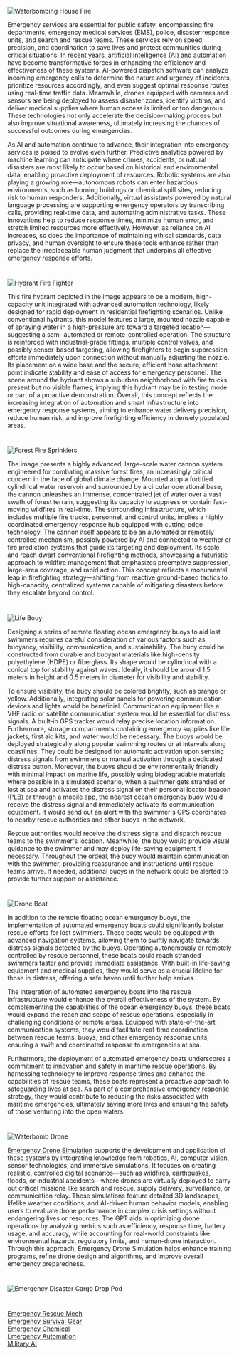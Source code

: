 ![Waterbombing House Fire](https://github.com/user-attachments/assets/90fd3f0e-7692-4093-87c5-872283057537)

Emergency services are essential for public safety, encompassing fire departments, emergency medical services (EMS), police, disaster response units, and search and rescue teams. These services rely on speed, precision, and coordination to save lives and protect communities during critical situations. In recent years, artificial intelligence (AI) and automation have become transformative forces in enhancing the efficiency and effectiveness of these systems. AI-powered dispatch software can analyze incoming emergency calls to determine the nature and urgency of incidents, prioritize resources accordingly, and even suggest optimal response routes using real-time traffic data. Meanwhile, drones equipped with cameras and sensors are being deployed to assess disaster zones, identify victims, and deliver medical supplies where human access is limited or too dangerous. These technologies not only accelerate the decision-making process but also improve situational awareness, ultimately increasing the chances of successful outcomes during emergencies.

As AI and automation continue to advance, their integration into emergency services is poised to evolve even further. Predictive analytics powered by machine learning can anticipate where crimes, accidents, or natural disasters are most likely to occur based on historical and environmental data, enabling proactive deployment of resources. Robotic systems are also playing a growing role—autonomous robots can enter hazardous environments, such as burning buildings or chemical spill sites, reducing risk to human responders. Additionally, virtual assistants powered by natural language processing are supporting emergency operators by transcribing calls, providing real-time data, and automating administrative tasks. These innovations help to reduce response times, minimize human error, and stretch limited resources more effectively. However, as reliance on AI increases, so does the importance of maintaining ethical standards, data privacy, and human oversight to ensure these tools enhance rather than replace the irreplaceable human judgment that underpins all effective emergency response efforts.

#

![Hydrant Fire Fighter](https://github.com/user-attachments/assets/2ae20bb0-b610-40af-9e63-b717b440e683)

This fire hydrant depicted in the image appears to be a modern, high-capacity unit integrated with advanced automation technology, likely designed for rapid deployment in residential firefighting scenarios. Unlike conventional hydrants, this model features a large, mounted nozzle capable of spraying water in a high-pressure arc toward a targeted location—suggesting a semi-automated or remote-controlled operation. The structure is reinforced with industrial-grade fittings, multiple control valves, and possibly sensor-based targeting, allowing firefighters to begin suppression efforts immediately upon connection without manually adjusting the nozzle. Its placement on a wide base and the secure, efficient hose attachment point indicate stability and ease of access for emergency personnel. The scene around the hydrant shows a suburban neighborhood with fire trucks present but no visible flames, implying this hydrant may be in testing mode or part of a proactive demonstration. Overall, this concept reflects the increasing integration of automation and smart infrastructure into emergency response systems, aiming to enhance water delivery precision, reduce human risk, and improve firefighting efficiency in densely populated areas.

#

![Forest Fire Sprinklers](https://github.com/user-attachments/assets/d482cadd-9c62-48b1-9ec6-3e24c4b1ba5a)

The image presents a highly advanced, large-scale water cannon system engineered for combating massive forest fires, an increasingly critical concern in the face of global climate change. Mounted atop a fortified cylindrical water reservoir and surrounded by a circular operational base, the cannon unleashes an immense, concentrated jet of water over a vast swath of forest terrain, suggesting its capacity to suppress or contain fast-moving wildfires in real-time. The surrounding infrastructure, which includes multiple fire trucks, personnel, and control units, implies a highly coordinated emergency response hub equipped with cutting-edge technology. The cannon itself appears to be an automated or remotely controlled mechanism, possibly powered by AI and connected to weather or fire prediction systems that guide its targeting and deployment. Its scale and reach dwarf conventional firefighting methods, showcasing a futuristic approach to wildfire management that emphasizes preemptive suppression, large-area coverage, and rapid action. This concept reflects a monumental leap in firefighting strategy—shifting from reactive ground-based tactics to high-capacity, centralized systems capable of mitigating disasters before they escalate beyond control.

#

![Life Bouy](https://github.com/user-attachments/assets/81cf9d6c-b399-46c4-b822-7efe066fca04)

Designing a series of remote floating ocean emergency buoys to aid lost swimmers requires careful consideration of various factors such as buoyancy, visibility, communication, and sustainability. The buoy could be constructed from durable and buoyant materials like high-density polyethylene (HDPE) or fiberglass. Its shape would be cylindrical with a conical top for stability against waves. Ideally, it should be around 1.5 meters in height and 0.5 meters in diameter for visibility and stability.

To ensure visibility, the buoy should be colored brightly, such as orange or yellow. Additionally, integrating solar panels for powering communication devices and lights would be beneficial. Communication equipment like a VHF radio or satellite communication system would be essential for distress signals. A built-in GPS tracker would relay precise location information. Furthermore, storage compartments containing emergency supplies like life jackets, first aid kits, and water would be necessary. The buoys would be deployed strategically along popular swimming routes or at intervals along coastlines. They could be designed for automatic activation upon sensing distress signals from swimmers or manual activation through a dedicated distress button. Moreover, the buoys should be environmentally friendly with minimal impact on marine life, possibly using biodegradable materials where possible.In a simulated scenario, when a swimmer gets stranded or lost at sea and activates the distress signal on their personal locator beacon (PLB) or through a mobile app, the nearest ocean emergency buoy would receive the distress signal and immediately activate its communication equipment. It would send out an alert with the swimmer's GPS coordinates to nearby rescue authorities and other buoys in the network.

Rescue authorities would receive the distress signal and dispatch rescue teams to the swimmer's location. Meanwhile, the buoy would provide visual guidance to the swimmer and may deploy life-saving equipment if necessary. Throughout the ordeal, the buoy would maintain communication with the swimmer, providing reassurance and instructions until rescue teams arrive. If needed, additional buoys in the network could be alerted to provide further support or assistance.

#

![Drone Boat](https://github.com/user-attachments/assets/9f889c4f-a567-4f6a-9d6a-5077d95ad719)

In addition to the remote floating ocean emergency buoys, the implementation of automated emergency boats could significantly bolster rescue efforts for lost swimmers. These boats would be equipped with advanced navigation systems, allowing them to swiftly navigate towards distress signals detected by the buoys. Operating autonomously or remotely controlled by rescue personnel, these boats could reach stranded swimmers faster and provide immediate assistance. With built-in life-saving equipment and medical supplies, they would serve as a crucial lifeline for those in distress, offering a safe haven until further help arrives.

The integration of automated emergency boats into the rescue infrastructure would enhance the overall effectiveness of the system. By complementing the capabilities of the ocean emergency buoys, these boats would expand the reach and scope of rescue operations, especially in challenging conditions or remote areas. Equipped with state-of-the-art communication systems, they would facilitate real-time coordination between rescue teams, buoys, and other emergency response units, ensuring a swift and coordinated response to emergencies at sea.

Furthermore, the deployment of automated emergency boats underscores a commitment to innovation and safety in maritime rescue operations. By harnessing technology to improve response times and enhance the capabilities of rescue teams, these boats represent a proactive approach to safeguarding lives at sea. As part of a comprehensive emergency response strategy, they would contribute to reducing the risks associated with maritime emergencies, ultimately saving more lives and ensuring the safety of those venturing into the open waters.

#

![Waterbomb Drone](https://github.com/user-attachments/assets/175d0176-9337-4a5d-8d78-3b5d3adbf3e1)

[Emergency Drone Simulation](https://chatgpt.com/g/g-68252adf91548191becb3c77d2ce4ae9-emergency-drone-simulation) supports the development and application of these systems by integrating knowledge from robotics, AI, computer vision, sensor technologies, and immersive simulations. It focuses on creating realistic, controlled digital scenarios—such as wildfires, earthquakes, floods, or industrial accidents—where drones are virtually deployed to carry out critical missions like search and rescue, supply delivery, surveillance, or communication relay. These simulations feature detailed 3D landscapes, lifelike weather conditions, and AI-driven human behavior models, enabling users to evaluate drone performance in complex crisis settings without endangering lives or resources. The GPT aids in optimizing drone operations by analyzing metrics such as efficiency, response time, battery usage, and accuracy, while accounting for real-world constraints like environmental hazards, regulatory limits, and human-drone interaction. Through this approach, Emergency Drone Simulation helps enhance training programs, refine drone design and algorithms, and improve overall emergency preparedness.

#

![Emergency Disaster Cargo Drop Pod](https://github.com/user-attachments/assets/0fcf6e21-f5fc-401e-9a93-9490e69a6adb)

#

[Emergency Rescue Mech](https://chatgpt.com/g/g-682528f2bbfc819188e036323ee89410-emergency-rescue-mech)
<br>
[Emergency Survival Gear](https://chatgpt.com/g/g-OKvPg1Rkx-emergency-survival-gear)
<br>
[Emergency Chemical](https://chatgpt.com/g/g-68252dd5e2e8819181fe60fefa89b1f4-emergency-chemical)
<br>
[Emergency Automation](https://chatgpt.com/g/g-6826dada2f2c8191b7a5c8d9b4fe8271-emergency-automation)
<br>
[Military AI](https://github.com/sourceduty/Military_AI)
